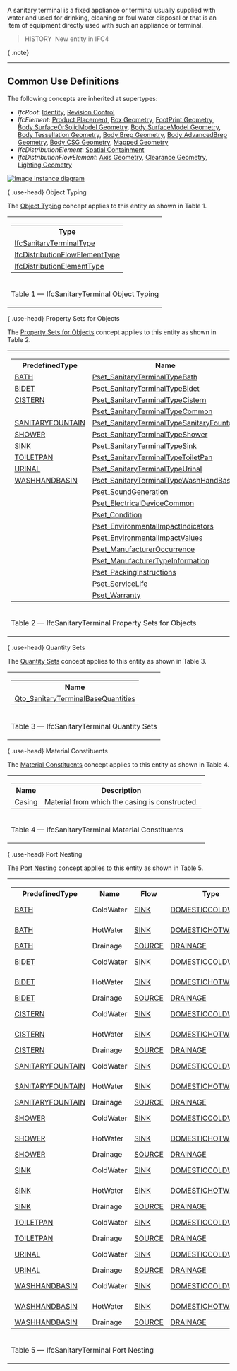 ﻿A sanitary terminal is a fixed appliance or terminal usually supplied with water and used for drinking, cleaning or foul water disposal or that is an item of equipment directly used with such an appliance or terminal.

> HISTORY&nbsp; New entity in IFC4

{ .note}
> 

___
## Common Use Definitions
The following concepts are inherited at supertypes:

* _IfcRoot_: [Identity](../../templates/identity.htm), [Revision Control](../../templates/revision-control.htm)
* _IfcElement_: [Product Placement](../../templates/product-placement.htm), [Box Geometry](../../templates/box-geometry.htm), [FootPrint Geometry](../../templates/footprint-geometry.htm), [Body SurfaceOrSolidModel Geometry](../../templates/body-surfaceorsolidmodel-geometry.htm), [Body SurfaceModel Geometry](../../templates/body-surfacemodel-geometry.htm), [Body Tessellation Geometry](../../templates/body-tessellation-geometry.htm), [Body Brep Geometry](../../templates/body-brep-geometry.htm), [Body AdvancedBrep Geometry](../../templates/body-advancedbrep-geometry.htm), [Body CSG Geometry](../../templates/body-csg-geometry.htm), [Mapped Geometry](../../templates/mapped-geometry.htm)
* _IfcDistributionElement_: [Spatial Containment](../../templates/spatial-containment.htm)
* _IfcDistributionFlowElement_: [Axis Geometry](../../templates/axis-geometry.htm), [Clearance Geometry](../../templates/clearance-geometry.htm), [Lighting Geometry](../../templates/lighting-geometry.htm)

[![Image](../../../img/diagram.png)&nbsp;Instance diagram](../../../annex/annex-d/common-use-definitions/ifcsanitaryterminal.htm)

{ .use-head}
Object Typing

The [Object Typing](../../templates/object-typing.htm) concept applies to this entity as shown in Table 1.

<table>
<tr><td>
<table class="gridtable">
<tr><th><b>Type</b></th></tr>
<tr><td><a href="../../ifcplumbingfireprotectiondomain/lexical/ifcsanitaryterminaltype.htm">IfcSanitaryTerminalType</a></td></tr>
<tr><td><a href="../../ifcsharedbldgserviceelements/lexical/ifcdistributionflowelementtype.htm">IfcDistributionFlowElementType</a></td></tr>
<tr><td><a href="../../ifcproductextension/lexical/ifcdistributionelementtype.htm">IfcDistributionElementType</a></td></tr>
</table>
</td></tr>
<tr><td><p class="table">Table 1 &mdash; IfcSanitaryTerminal Object Typing</p></td></tr></table>

  
  
{ .use-head}
Property Sets for Objects

The [Property Sets for Objects](../../templates/property-sets-for-objects.htm) concept applies to this entity as shown in Table 2.

<table>
<tr><td>
<table class="gridtable">
<tr><th><b>PredefinedType</b></th><th><b>Name</b></th></tr>
<tr><td><a href="../../ifcplumbingfireprotectiondomain/lexical/ifcsanitaryterminaltypeenum.htm">BATH</a></td><td><a href="../../psd/ifcplumbingfireprotectiondomain/Pset_SanitaryTerminalTypeBath.xml">Pset_SanitaryTerminalTypeBath</a></td></tr>
<tr><td><a href="../../ifcplumbingfireprotectiondomain/lexical/ifcsanitaryterminaltypeenum.htm">BIDET</a></td><td><a href="../../psd/ifcplumbingfireprotectiondomain/Pset_SanitaryTerminalTypeBidet.xml">Pset_SanitaryTerminalTypeBidet</a></td></tr>
<tr><td><a href="../../ifcplumbingfireprotectiondomain/lexical/ifcsanitaryterminaltypeenum.htm">CISTERN</a></td><td><a href="../../psd/ifcplumbingfireprotectiondomain/Pset_SanitaryTerminalTypeCistern.xml">Pset_SanitaryTerminalTypeCistern</a></td></tr>
<tr><td>&nbsp;</td><td><a href="../../psd/ifcplumbingfireprotectiondomain/Pset_SanitaryTerminalTypeCommon.xml">Pset_SanitaryTerminalTypeCommon</a></td></tr>
<tr><td><a href="../../ifcplumbingfireprotectiondomain/lexical/ifcsanitaryterminaltypeenum.htm">SANITARYFOUNTAIN</a></td><td><a href="../../psd/ifcplumbingfireprotectiondomain/Pset_SanitaryTerminalTypeSanitaryFountain.xml">Pset_SanitaryTerminalTypeSanitaryFountain</a></td></tr>
<tr><td><a href="../../ifcplumbingfireprotectiondomain/lexical/ifcsanitaryterminaltypeenum.htm">SHOWER</a></td><td><a href="../../psd/ifcplumbingfireprotectiondomain/Pset_SanitaryTerminalTypeShower.xml">Pset_SanitaryTerminalTypeShower</a></td></tr>
<tr><td><a href="../../ifcplumbingfireprotectiondomain/lexical/ifcsanitaryterminaltypeenum.htm">SINK</a></td><td><a href="../../psd/ifcplumbingfireprotectiondomain/Pset_SanitaryTerminalTypeSink.xml">Pset_SanitaryTerminalTypeSink</a></td></tr>
<tr><td><a href="../../ifcplumbingfireprotectiondomain/lexical/ifcsanitaryterminaltypeenum.htm">TOILETPAN</a></td><td><a href="../../psd/ifcplumbingfireprotectiondomain/Pset_SanitaryTerminalTypeToiletPan.xml">Pset_SanitaryTerminalTypeToiletPan</a></td></tr>
<tr><td><a href="../../ifcplumbingfireprotectiondomain/lexical/ifcsanitaryterminaltypeenum.htm">URINAL</a></td><td><a href="../../psd/ifcplumbingfireprotectiondomain/Pset_SanitaryTerminalTypeUrinal.xml">Pset_SanitaryTerminalTypeUrinal</a></td></tr>
<tr><td><a href="../../ifcplumbingfireprotectiondomain/lexical/ifcsanitaryterminaltypeenum.htm">WASHHANDBASIN</a></td><td><a href="../../psd/ifcplumbingfireprotectiondomain/Pset_SanitaryTerminalTypeWashHandBasin.xml">Pset_SanitaryTerminalTypeWashHandBasin</a></td></tr>
<tr><td>&nbsp;</td><td><a href="../../psd/ifcsharedbldgserviceelements/Pset_SoundGeneration.xml">Pset_SoundGeneration</a></td></tr>
<tr><td>&nbsp;</td><td><a href="../../psd/ifcelectricaldomain/Pset_ElectricalDeviceCommon.xml">Pset_ElectricalDeviceCommon</a></td></tr>
<tr><td>&nbsp;</td><td><a href="../../psd/ifcsharedfacilitieselements/Pset_Condition.xml">Pset_Condition</a></td></tr>
<tr><td>&nbsp;</td><td><a href="../../psd/ifcproductextension/Pset_EnvironmentalImpactIndicators.xml">Pset_EnvironmentalImpactIndicators</a></td></tr>
<tr><td>&nbsp;</td><td><a href="../../psd/ifcproductextension/Pset_EnvironmentalImpactValues.xml">Pset_EnvironmentalImpactValues</a></td></tr>
<tr><td>&nbsp;</td><td><a href="../../psd/ifcsharedfacilitieselements/Pset_ManufacturerOccurrence.xml">Pset_ManufacturerOccurrence</a></td></tr>
<tr><td>&nbsp;</td><td><a href="../../psd/ifcsharedfacilitieselements/Pset_ManufacturerTypeInformation.xml">Pset_ManufacturerTypeInformation</a></td></tr>
<tr><td>&nbsp;</td><td><a href="../../psd/ifcsharedmgmtelements/Pset_PackingInstructions.xml">Pset_PackingInstructions</a></td></tr>
<tr><td>&nbsp;</td><td><a href="../../psd/ifcsharedfacilitieselements/Pset_ServiceLife.xml">Pset_ServiceLife</a></td></tr>
<tr><td>&nbsp;</td><td><a href="../../psd/ifcsharedfacilitieselements/Pset_Warranty.xml">Pset_Warranty</a></td></tr>
</table>
</td></tr>
<tr><td><p class="table">Table 2 &mdash; IfcSanitaryTerminal Property Sets for Objects</p></td></tr></table>

  
  
{ .use-head}
Quantity Sets

The [Quantity Sets](../../templates/quantity-sets.htm) concept applies to this entity as shown in Table 3.

<table>
<tr><td>
<table class="gridtable">
<tr><th><b>Name</b></th></tr>
<tr><td><a href="../../qto/ifcplumbingfireprotectiondomain/Qto_SanitaryTerminalBaseQuantities.xml">Qto_SanitaryTerminalBaseQuantities</a></td></tr>
</table>
</td></tr>
<tr><td><p class="table">Table 3 &mdash; IfcSanitaryTerminal Quantity Sets</p></td></tr></table>

  
  
{ .use-head}
Material Constituents

The [Material Constituents](../../templates/material-constituents.htm) concept applies to this entity as shown in Table 4.

<table>
<tr><td>
<table class="gridtable">
<tr><th><b>Name</b></th><th><b>Description</b></th></tr>
<tr><td>Casing</td><td>Material from which the casing is constructed.</td></tr>
</table>
</td></tr>
<tr><td><p class="table">Table 4 &mdash; IfcSanitaryTerminal Material Constituents</p></td></tr></table>

  
  
{ .use-head}
Port Nesting

The [Port Nesting](../../templates/port-nesting.htm) concept applies to this entity as shown in Table 5.

<table>
<tr><td>
<table class="gridtable">
<tr><th><b>PredefinedType</b></th><th><b>Name</b></th><th><b>Flow</b></th><th><b>Type</b></th><th><b>Description</b></th></tr>
<tr><td><a href="../../ifcplumbingfireprotectiondomain/lexical/ifcsanitaryterminaltypeenum.htm">BATH</a></td><td>ColdWater</td><td><a href="../../ifcsharedbldgserviceelements/lexical/ifcflowdirectionenum.htm">SINK</a></td><td><a href="../../ifcsharedbldgserviceelements/lexical/ifcdistributionsystemenum.htm">DOMESTICCOLDWATER</a></td><td>Cold water supply.</td></tr>
<tr><td><a href="../../ifcplumbingfireprotectiondomain/lexical/ifcsanitaryterminaltypeenum.htm">BATH</a></td><td>HotWater</td><td><a href="../../ifcsharedbldgserviceelements/lexical/ifcflowdirectionenum.htm">SINK</a></td><td><a href="../../ifcsharedbldgserviceelements/lexical/ifcdistributionsystemenum.htm">DOMESTICHOTWATER</a></td><td>Hot water supply.</td></tr>
<tr><td><a href="../../ifcplumbingfireprotectiondomain/lexical/ifcsanitaryterminaltypeenum.htm">BATH</a></td><td>Drainage</td><td><a href="../../ifcsharedbldgserviceelements/lexical/ifcflowdirectionenum.htm">SOURCE</a></td><td><a href="../../ifcsharedbldgserviceelements/lexical/ifcdistributionsystemenum.htm">DRAINAGE</a></td><td>Drainage.</td></tr>
<tr><td><a href="../../ifcplumbingfireprotectiondomain/lexical/ifcsanitaryterminaltypeenum.htm">BIDET</a></td><td>ColdWater</td><td><a href="../../ifcsharedbldgserviceelements/lexical/ifcflowdirectionenum.htm">SINK</a></td><td><a href="../../ifcsharedbldgserviceelements/lexical/ifcdistributionsystemenum.htm">DOMESTICCOLDWATER</a></td><td>Cold water supply.</td></tr>
<tr><td><a href="../../ifcplumbingfireprotectiondomain/lexical/ifcsanitaryterminaltypeenum.htm">BIDET</a></td><td>HotWater</td><td><a href="../../ifcsharedbldgserviceelements/lexical/ifcflowdirectionenum.htm">SINK</a></td><td><a href="../../ifcsharedbldgserviceelements/lexical/ifcdistributionsystemenum.htm">DOMESTICHOTWATER</a></td><td>Hot water supply.</td></tr>
<tr><td><a href="../../ifcplumbingfireprotectiondomain/lexical/ifcsanitaryterminaltypeenum.htm">BIDET</a></td><td>Drainage</td><td><a href="../../ifcsharedbldgserviceelements/lexical/ifcflowdirectionenum.htm">SOURCE</a></td><td><a href="../../ifcsharedbldgserviceelements/lexical/ifcdistributionsystemenum.htm">DRAINAGE</a></td><td>Drainage.</td></tr>
<tr><td><a href="../../ifcplumbingfireprotectiondomain/lexical/ifcsanitaryterminaltypeenum.htm">CISTERN</a></td><td>ColdWater</td><td><a href="../../ifcsharedbldgserviceelements/lexical/ifcflowdirectionenum.htm">SINK</a></td><td><a href="../../ifcsharedbldgserviceelements/lexical/ifcdistributionsystemenum.htm">DOMESTICCOLDWATER</a></td><td>Cold water supply.</td></tr>
<tr><td><a href="../../ifcplumbingfireprotectiondomain/lexical/ifcsanitaryterminaltypeenum.htm">CISTERN</a></td><td>HotWater</td><td><a href="../../ifcsharedbldgserviceelements/lexical/ifcflowdirectionenum.htm">SINK</a></td><td><a href="../../ifcsharedbldgserviceelements/lexical/ifcdistributionsystemenum.htm">DOMESTICHOTWATER</a></td><td>Hot water supply.</td></tr>
<tr><td><a href="../../ifcplumbingfireprotectiondomain/lexical/ifcsanitaryterminaltypeenum.htm">CISTERN</a></td><td>Drainage</td><td><a href="../../ifcsharedbldgserviceelements/lexical/ifcflowdirectionenum.htm">SOURCE</a></td><td><a href="../../ifcsharedbldgserviceelements/lexical/ifcdistributionsystemenum.htm">DRAINAGE</a></td><td>Drainage.</td></tr>
<tr><td><a href="../../ifcplumbingfireprotectiondomain/lexical/ifcsanitaryterminaltypeenum.htm">SANITARYFOUNTAIN</a></td><td>ColdWater</td><td><a href="../../ifcsharedbldgserviceelements/lexical/ifcflowdirectionenum.htm">SINK</a></td><td><a href="../../ifcsharedbldgserviceelements/lexical/ifcdistributionsystemenum.htm">DOMESTICCOLDWATER</a></td><td>Cold water supply.</td></tr>
<tr><td><a href="../../ifcplumbingfireprotectiondomain/lexical/ifcsanitaryterminaltypeenum.htm">SANITARYFOUNTAIN</a></td><td>HotWater</td><td><a href="../../ifcsharedbldgserviceelements/lexical/ifcflowdirectionenum.htm">SINK</a></td><td><a href="../../ifcsharedbldgserviceelements/lexical/ifcdistributionsystemenum.htm">DOMESTICHOTWATER</a></td><td>Hot water supply.</td></tr>
<tr><td><a href="../../ifcplumbingfireprotectiondomain/lexical/ifcsanitaryterminaltypeenum.htm">SANITARYFOUNTAIN</a></td><td>Drainage</td><td><a href="../../ifcsharedbldgserviceelements/lexical/ifcflowdirectionenum.htm">SOURCE</a></td><td><a href="../../ifcsharedbldgserviceelements/lexical/ifcdistributionsystemenum.htm">DRAINAGE</a></td><td>Drainage.</td></tr>
<tr><td><a href="../../ifcplumbingfireprotectiondomain/lexical/ifcsanitaryterminaltypeenum.htm">SHOWER</a></td><td>ColdWater</td><td><a href="../../ifcsharedbldgserviceelements/lexical/ifcflowdirectionenum.htm">SINK</a></td><td><a href="../../ifcsharedbldgserviceelements/lexical/ifcdistributionsystemenum.htm">DOMESTICCOLDWATER</a></td><td>Cold water supply.</td></tr>
<tr><td><a href="../../ifcplumbingfireprotectiondomain/lexical/ifcsanitaryterminaltypeenum.htm">SHOWER</a></td><td>HotWater</td><td><a href="../../ifcsharedbldgserviceelements/lexical/ifcflowdirectionenum.htm">SINK</a></td><td><a href="../../ifcsharedbldgserviceelements/lexical/ifcdistributionsystemenum.htm">DOMESTICHOTWATER</a></td><td>Hot water supply.</td></tr>
<tr><td><a href="../../ifcplumbingfireprotectiondomain/lexical/ifcsanitaryterminaltypeenum.htm">SHOWER</a></td><td>Drainage</td><td><a href="../../ifcsharedbldgserviceelements/lexical/ifcflowdirectionenum.htm">SOURCE</a></td><td><a href="../../ifcsharedbldgserviceelements/lexical/ifcdistributionsystemenum.htm">DRAINAGE</a></td><td>Drainage.</td></tr>
<tr><td><a href="../../ifcplumbingfireprotectiondomain/lexical/ifcsanitaryterminaltypeenum.htm">SINK</a></td><td>ColdWater</td><td><a href="../../ifcsharedbldgserviceelements/lexical/ifcflowdirectionenum.htm">SINK</a></td><td><a href="../../ifcsharedbldgserviceelements/lexical/ifcdistributionsystemenum.htm">DOMESTICCOLDWATER</a></td><td>Cold water supply.</td></tr>
<tr><td><a href="../../ifcplumbingfireprotectiondomain/lexical/ifcsanitaryterminaltypeenum.htm">SINK</a></td><td>HotWater</td><td><a href="../../ifcsharedbldgserviceelements/lexical/ifcflowdirectionenum.htm">SINK</a></td><td><a href="../../ifcsharedbldgserviceelements/lexical/ifcdistributionsystemenum.htm">DOMESTICHOTWATER</a></td><td>Hot water supply.</td></tr>
<tr><td><a href="../../ifcplumbingfireprotectiondomain/lexical/ifcsanitaryterminaltypeenum.htm">SINK</a></td><td>Drainage</td><td><a href="../../ifcsharedbldgserviceelements/lexical/ifcflowdirectionenum.htm">SOURCE</a></td><td><a href="../../ifcsharedbldgserviceelements/lexical/ifcdistributionsystemenum.htm">DRAINAGE</a></td><td>Drainage.</td></tr>
<tr><td><a href="../../ifcplumbingfireprotectiondomain/lexical/ifcsanitaryterminaltypeenum.htm">TOILETPAN</a></td><td>ColdWater</td><td><a href="../../ifcsharedbldgserviceelements/lexical/ifcflowdirectionenum.htm">SINK</a></td><td><a href="../../ifcsharedbldgserviceelements/lexical/ifcdistributionsystemenum.htm">DOMESTICCOLDWATER</a></td><td>Cold water supply.</td></tr>
<tr><td><a href="../../ifcplumbingfireprotectiondomain/lexical/ifcsanitaryterminaltypeenum.htm">TOILETPAN</a></td><td>Drainage</td><td><a href="../../ifcsharedbldgserviceelements/lexical/ifcflowdirectionenum.htm">SOURCE</a></td><td><a href="../../ifcsharedbldgserviceelements/lexical/ifcdistributionsystemenum.htm">DRAINAGE</a></td><td>Drainage.</td></tr>
<tr><td><a href="../../ifcplumbingfireprotectiondomain/lexical/ifcsanitaryterminaltypeenum.htm">URINAL</a></td><td>ColdWater</td><td><a href="../../ifcsharedbldgserviceelements/lexical/ifcflowdirectionenum.htm">SINK</a></td><td><a href="../../ifcsharedbldgserviceelements/lexical/ifcdistributionsystemenum.htm">DOMESTICCOLDWATER</a></td><td>Cold water supply.</td></tr>
<tr><td><a href="../../ifcplumbingfireprotectiondomain/lexical/ifcsanitaryterminaltypeenum.htm">URINAL</a></td><td>Drainage</td><td><a href="../../ifcsharedbldgserviceelements/lexical/ifcflowdirectionenum.htm">SOURCE</a></td><td><a href="../../ifcsharedbldgserviceelements/lexical/ifcdistributionsystemenum.htm">DRAINAGE</a></td><td>Drainage.</td></tr>
<tr><td><a href="../../ifcplumbingfireprotectiondomain/lexical/ifcsanitaryterminaltypeenum.htm">WASHHANDBASIN</a></td><td>ColdWater</td><td><a href="../../ifcsharedbldgserviceelements/lexical/ifcflowdirectionenum.htm">SINK</a></td><td><a href="../../ifcsharedbldgserviceelements/lexical/ifcdistributionsystemenum.htm">DOMESTICCOLDWATER</a></td><td>Cold water supply.</td></tr>
<tr><td><a href="../../ifcplumbingfireprotectiondomain/lexical/ifcsanitaryterminaltypeenum.htm">WASHHANDBASIN</a></td><td>HotWater</td><td><a href="../../ifcsharedbldgserviceelements/lexical/ifcflowdirectionenum.htm">SINK</a></td><td><a href="../../ifcsharedbldgserviceelements/lexical/ifcdistributionsystemenum.htm">DOMESTICHOTWATER</a></td><td>Hot water supply.</td></tr>
<tr><td><a href="../../ifcplumbingfireprotectiondomain/lexical/ifcsanitaryterminaltypeenum.htm">WASHHANDBASIN</a></td><td>Drainage</td><td><a href="../../ifcsharedbldgserviceelements/lexical/ifcflowdirectionenum.htm">SOURCE</a></td><td><a href="../../ifcsharedbldgserviceelements/lexical/ifcdistributionsystemenum.htm">DRAINAGE</a></td><td>Drainage.</td></tr>
</table>
</td></tr>
<tr><td><p class="table">Table 5 &mdash; IfcSanitaryTerminal Port Nesting</p></td></tr></table>